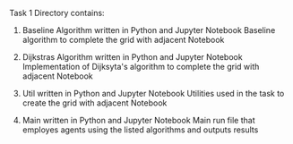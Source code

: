 Task 1
Directory contains:
1) Baseline Algorithm written in Python and Jupyter Notebook
        Baseline algorithm to complete the grid with adjacent Notebook

3) Dijkstras Algorithm written in Python and Jupyter Notebook
        Implementation of Dijksyta's algorithm to complete the grid with adjacent Notebook

1) Util written in Python and Jupyter Notebook
       Utilities used in the task to create the grid with adjacent Notebook

4) Main written in Python and Jupyter Notebook
        Main run file that employes agents using the listed algorithms and outputs results
